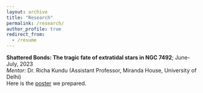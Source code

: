 ```yaml
---
layout: archive
title: "Research"
permalink: /research/
author_profile: true
redirect_from:
  - /resume
---
```


<b>Shattered Bonds: The tragic fate of extratidal stars in NGC 7492</b>; June-July, 2023<br>
<var>Mentor:</var> Dr. Richa Kundu (Assistant Professor, Miranda House, University of Delhi) <br>
Here is the [poster](https://drive.google.com/file/d/1zFjWTOu-ZU72J_reW8AnK2LJqpTKU5pN/view?usp=sharing)  we prepared.<br>
